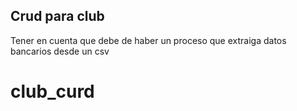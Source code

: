 ## Crud para club

Tener en cuenta que debe de haber un proceso que extraiga datos bancarios desde un csv
 # club_curd
